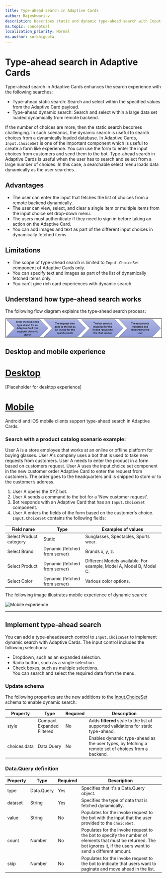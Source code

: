 ```yaml
---
title: Type-ahead search in Adaptive Cards 
author: Rajeshwari-v
description: Describes static and dynamic type-ahead search with Input.ChoiceSet control in Adaptive Cards 
ms.topic: conceptual
localization_priority: Normal
ms.author: surbhigupta
---
```


# Type-ahead search in Adaptive Cards  

Type-ahead search in Adaptive Cards enhances the search experience with the following searches:

* Type-ahead static search: Search and select within the specified values from the Adaptive Card payload.
* Type-ahead dynamic search: Search and select within a large data set loaded dynamically from remote backend.

If the number of choices are more, then the static search becomes challenging. In such scenarios, the dynamic search is useful to search choices from a dynamically loaded database. In Adaptive Cards, `Input.ChoiceSet` is one of the important component which is useful to create a form like experience. You can use the form to enter the input choices from customers and send them to the bot. Type-ahead search in Adaptive Cards is useful when the user has to search and select from a large number of choices. In this case, a searchable select menu loads data dynamically as the user searches.

## Advantages

* The user can enter the input that fetches the list of choices from a remote backend dynamically.
* The user can view, select, and clear a single item or multiple items from the input choice set drop-down menu.
* The users must authenticate if they need to sign in before taking an action on the Adaptive Card.
* You can add images and text as part of the different input choices in dynamically fetched items.

## Limitations

* The scope of type-ahead search is limited to `Input.ChoiceSet` component of Adaptive Cards only.
* You can specify text and images as part of the list of dynamically fetched items only. 
* You can't give rich card experiences with dynamic search. 
 
## Understand how type-ahead search works

The following flow diagram explains the type-ahead search process: 

![Type-ahead search](../../assets/images/cards/dynamic-type-ahead-search-flow.png)

## Desktop and mobile experience

# [Desktop](#tab/desktop)

[Placeholder for desktop experience]

# [Mobile](#tab/mobile)

Android and iOS mobile clients support type-ahead search in Adaptive Cards. 
 
### Search with a product catalog scenario example:

User A is a store employee that works at an online or offline platform for buying glasses. User A's  company uses a bot that is used to take new requests from customers. User A needs to enter the product in a form based on customers request. User A uses the input.choice set component in the new customer order Adaptive Card to enter the request from customers. The order goes to the headquarters and is shipped to store or to the customer’s address.      
1. User A opens the XYZ bot.
1. User A sends a command to the bot for a ‘New customer request’.
1. Bot responds with an Adaptive Card that has an `Input.ChoiceSet` component.
1. User A enters the fields of the form based on the customer's choice. `Input.ChoiceSet` contains the following fields: 

|Field name|Type |Examples of values|
|----------|-------|-----------------|
|Select Product category|	Static|	Sunglasses, Spectacles, Sports wear.|
|Select Brand|	Dynamic (fetched from server) |	Brands x, y, z. |
|Select Product	|Dynamic (fetched from server) | Different Models available. For example, Model A, Model B, Model C. |
|Select Color | Dynamic (fetched from server) |	Various color options. |      

The following image illustrates mobile experience of dynamic search:       

<img src="~/assets/images/cards/mobile-type-ahead-search.png" alt="Mobile experience" width="400"/>

---

## Implement type-ahead search

You can add a type-aheadsearch control to `Input.ChoiceSet` to implement dynamic search with Adaptive Cards. The input control includes the following selections:    
* Dropdown, such as an expanded selection.
* Radio button, such as a single selection.
* Check boxes, such as multiple selections.     
You can search and select the required data from the menu.

### Update schema

The following properties are the new additions to the [Input.ChoiceSet](https://adaptivecards.io/explorer/Input.ChoiceSet.html) schema to enable dynamic search:

| Property	| Type | Required | Description |
|-----------|------|----------|-------------|
| style | Compact <br/> Expanded <br/> Filtered | No | Adds **filtered** style to the list of supported validations for static type-ahead.|
| choices.data | Data.Query | No | Enables dynamic type-ahead as the user types, by fetching a remote set of choices from a backend. |

### Data.Query definition

| Property	| Type | Required | Description |
|-----------|------|----------|-------------|
| type | Data.Query	| Yes |	Specifies that it's a Data.Query object.|
| dataset | String | Yes | Specifies the type of data that is fetched dynamically. |
| value	| String | No | Populates for the invoke request to the bot with the input that the user provided to the `ChoiceSet`. |
| count	| Number | No | Populates for the invoke request to the bot to specify the number of elements that must be returned. The bot ignores it, if the users want to send a different amount. | 
| skip | Number | No | Populates for the invoke request to the bot to indicate that users want to paginate and move ahead in the list. |

